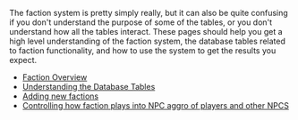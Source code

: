 The faction system is pretty simply really, but it can also be quite confusing if you don't understand the purpose of some of the tables, or you don't understand how all the tables interact.  These pages should help you get a high level understanding of the faction system, the database tables related to faction functionality, and how to use the system to get the results you expect.

* [Faction Overview](https://github.com/EQEmu/Server/wiki/Faction-Overview)
* [Understanding the Database Tables](https://github.com/EQEmu/Server/wiki/Understanding-the-database-tables)
* [Adding new factions](https://github.com/EQEmu/Server/wiki/Adding-New-Factions)
* [Controlling how faction plays into NPC aggro of players and other NPCS](https://github.com/EQEmu/Server/wiki/NPCAggro)
